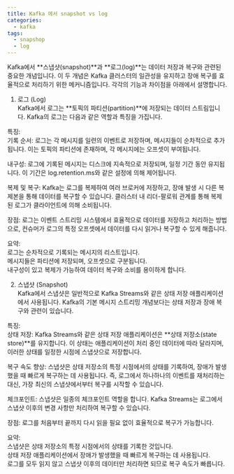 ```yaml
---
title: Kafka 에서 snapshot vs log
categories:
  - kafka
tags: 
  - snapshop
  - log
---
```


Kafka에서 **스냅샷(snapshot)**과 **로그(log)**는 데이터 저장과 복구와 관련된 중요한 개념입니다. 이 두 개념은 Kafka 클러스터의 일관성을 유지하고 장애 복구를 효율적으로 처리하기 위한 메커니즘입니다. 각각의 기능과 차이점을 아래에서 설명합니다.

1. 로그 (Log)  
Kafka에서 로그는 **토픽의 파티션(partition)**에 저장되는 데이터 스트림입니다. Kafka의 로그는 다음과 같은 역할과 특징을 가집니다.

특징:  
기록 순서: 로그는 각 메시지를 일련의 이벤트로 저장하며, 메시지들이 순차적으로 추가됩니다. 이는 토픽의 파티션에 존재하며, 각 메시지에는 오프셋이 부여됩니다.

내구성: 로그에 기록된 메시지는 디스크에 지속적으로 저장되며, 일정 기간 동안 유지됩니다. 이 기간은 log.retention.ms와 같은 설정에 의해 제어됩니다.

복제 및 복구: Kafka는 로그를 복제하여 여러 브로커에 저장하고, 장애 발생 시 다른 복제본을 통해 데이터를 복구할 수 있습니다. 클러스터 내 리더-팔로워 관계를 통해 복제된 로그가 클라이언트에 의해 소비됩니다.

장점: 로그는 이벤트 스트리밍 시스템에서 효율적으로 데이터를 저장하고 처리하는 방법으로, 컨슈머가 로그의 특정 오프셋에서 데이터를 다시 읽거나 복구할 수 있게 해줍니다.

요약:  
로그는 순차적으로 기록되는 메시지의 리스트입니다.  
메시지들은 파티션에 저장되며, 오프셋으로 구분됩니다.  
내구성이 있고 복제가 가능하여 데이터 복구와 소비를 용이하게 합니다.  

2. 스냅샷 (Snapshot)  
Kafka에서 스냅샷은 일반적으로 Kafka Streams와 같은 상태 저장 애플리케이션에서 사용됩니다. Kafka의 기본 메시지 스트리밍 개념보다는 상태 저장과 장애 복구와 관련이 있습니다.

특징:  
상태 저장: Kafka Streams와 같은 상태 저장 애플리케이션은 **상태 저장소(state store)**를 유지합니다. 이 상태는 애플리케이션이 처리 중인 데이터에 따라 달라지며, 이러한 상태를 일정한 시점에 스냅샷으로 저장합니다.  

복구 속도 향상: 스냅샷은 상태 저장소의 특정 시점에서의 상태를 기록하여, 장애가 발생했을 때 빠르게 복구하는 데 사용됩니다. 즉, 로그에서 하나하나의 이벤트를 재처리하는 대신, 가장 최신의 스냅샷에서부터 복구를 시작할 수 있습니다.  

체크포인트: 스냅샷은 일종의 체크포인트 역할을 합니다. Kafka Streams는 로그에서 스냅샷 이후의 변경 사항만 처리하여 복구할 수 있습니다.

장점: 로그를 처음부터 끝까지 다시 읽을 필요 없이 효율적으로 복구가 가능합니다.  

요약:  
스냅샷은 상태 저장소의 특정 시점에서의 상태를 기록한 것입니다.  
상태 저장 애플리케이션에서 장애가 발생했을 때 빠르게 복구하는 데 사용됩니다.  
로그를 모두 읽지 않고 스냅샷 이후의 데이터만 처리하면 되므로 복구 속도가 빠릅니다.  
